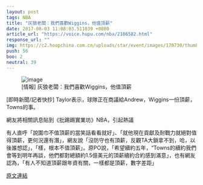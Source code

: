 ```yaml
---
layout: post
tags: NBA
title: "灰狼老闆：我們喜歡Wiggins，他值頂薪"
date: 2017-08-03 11:08:03.511039 +0800
article_url: "https://voice.hupu.com/nba/2186582.html"
response_url: ""
img: https://c2.hoopchina.com.cn/uploads/star/event/images/170730/thumbnail-dd281d6f15c4a17328b863ea43541fad9ea38c45.jpg
push: 56
boo: 2
neutral: 39
---
```


<figure>
<img src="https://c2.hoopchina.com.cn/uploads/star/event/images/170730/thumbnail-dd281d6f15c4a17328b863ea43541fad9ea38c45.jpg" alt="image">
<figcaption>
[情報] 灰狼老闆：我們喜歡Wiggins，他值頂薪
</figcaption>
</figure>



[即時新聞/記者快抄] Taylor表示，球隊正在商議給Andrew，Wiggins一份頂薪，Towns的事。

網友將相關訊息貼到《批踢踢實業坊》NBA，引起熱議

有人直呼「說圍巾不值頂薪的當笑話看看就好」、「就他現在貢獻及耐戰力就絕對值得頂薪，更何況還有潛」，網友說「沒防守也有頂薪，反觀TA大鎖拿不到，哈，以後誰想認」，「樣，根本不值頂薪」。原PO說，「希望續約五年，“Towns的續約我們會等到明年再談，他們都對總額約1.5億美元的頂薪續約合約感到滿意」，也有網友認為，「有人不知道頂薪跟年資有關，一樣都是頂薪，數字差距」

<a href = "https://www.ptt.cc/bbs/NBA/M.1501378268.A.E38.html">原文連結</a>

